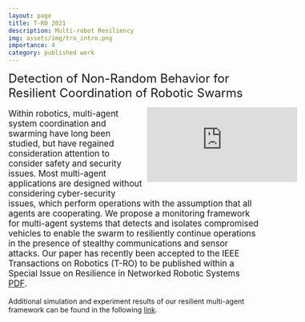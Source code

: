 ```yaml
---
layout: page
title: T-RO 2021
description: Multi-robot Resiliency
img: assets/img/tro_intro.png
importance: 4
category: published work
---
```

 
<font size="+2.6">Detection of Non-Random Behavior for Resilient Coordination of Robotic Swarms</font> 
  <br/>
<div style="width:45%; float:right;margin:0px 0px 25px 10px;"><iframe src="https://www.youtube.com/embed/8BjNlEyxByc" frameborder="0" allow="accelerometer; autoplay; clipboard-write; encrypted-media; gyroscope; picture-in-picture" allowfullscreen></iframe></div>
<p style="font-size:16.8px;">Within robotics, multi-agent system coordination and swarming have long been 
  studied, but have regained consideration attention to consider safety and 
  security issues. Most multi-agent applications are designed without considering 
  cyber-security issues, which perform operations with the assumption that all 
  agents are cooperating. We propose a monitoring framework for multi-agent systems 
  that detects and isolates compromised vehicles to enable the swarm to resiliently 
  continue operations in the presence of stealthy communications and sensor attacks. 
  Our paper has recently been accepted to the IEEE Transactions on Robotics (T-RO) to be published within
  a Special Issue on Resilience in Networked Robotic Systems <a href="https://drive.google.com/file/d/1lo8p6Q-6jfJ2I4PlddqhCsTKIx81qHJ0/view?usp=sharing" target="_blank" rel="noopener noreferrer">PDF</a>.
</p> 
  Additional simulation and experiment results of our resilient multi-agent 
  framework can be found in the following <a href="https://www.bezzorobotics.com/tro21" target="_blank" rel="noopener noreferrer">link</a>.
</p> 
  
<!-- <img src="https://pauljbonczek.github.io/files/Complete_Architecture4.png" />  -->
